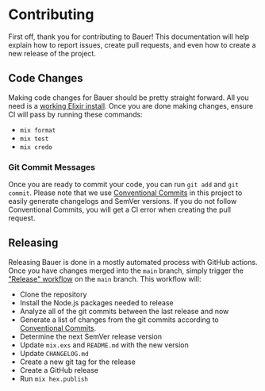 # Contributing

First off, thank you for contributing to Bauer! This documentation will help explain how to report issues, create pull requests, and even how to create a new release of the project.

## Code Changes

Making code changes for Bauer should be pretty straight forward. All you need is a [working Elixir install](https://elixir-lang.org/install.html). Once you are done making changes, ensure CI will pass by running these commands:

- `mix format`
- `mix test`
- `mix credo`

### Git Commit Messages

Once you are ready to commit your code, you can run `git add` and `git commit`. Please note that we use [Conventional Commits](https://www.conventionalcommits.org/en/v1.0.0/) in this project to easily generate changelogs and SemVer versions. If you do not follow Conventional Commits, you will get a CI error when creating the pull request.

## Releasing

Releasing Bauer is done in a mostly automated process with GitHub actions. Once you have changes merged into the `main` branch, simply trigger the ["Release" workflow](https://github.com/doomspork/bauer/actions/workflows/release.yml) on the `main` branch. This workflow will:

- Clone the repository
- Install the Node.js packages needed to release
- Analyze all of the git commits between the last release and now
- Generate a list of changes from the git commits according to [Conventional Commits](https://www.conventionalcommits.org/en/v1.0.0/).
- Determine the next SemVer release version
- Update `mix.exs` and `README.md` with the new version
- Update `CHANGELOG.md`
- Create a new git tag for the release
- Create a GitHub release
- Run `mix hex.publish`
